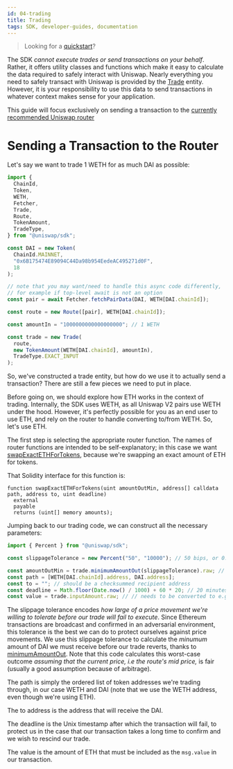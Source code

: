 ```yaml
---
id: 04-trading
title: Trading
tags: SDK, developer-guides, documentation
---
```


> Looking for a [quickstart](../javascript-sdk/01-quick-start.md)?

The SDK _cannot execute trades or send transactions on your behalf_. Rather, it offers utility classes and functions which make it easy to calculate the data required to safely interact with Uniswap. Nearly everything you need to safely transact with Uniswap is provided by the [Trade](../../reference/SDK/05-trade.md) entity. However, it is your responsibility to use this data to send transactions in whatever context makes sense for your application.

This guide will focus exclusively on sending a transaction to the [currently recommended Uniswap router](../../reference/smart-contracts/06-router02.md)

# Sending a Transaction to the Router

Let's say we want to trade 1 WETH for as much DAI as possible:

```typescript
import {
  ChainId,
  Token,
  WETH,
  Fetcher,
  Trade,
  Route,
  TokenAmount,
  TradeType,
} from "@uniswap/sdk";

const DAI = new Token(
  ChainId.MAINNET,
  "0x6B175474E89094C44Da98b954EedeAC495271d0F",
  18
);

// note that you may want/need to handle this async code differently,
// for example if top-level await is not an option
const pair = await Fetcher.fetchPairData(DAI, WETH[DAI.chainId]);

const route = new Route([pair], WETH[DAI.chainId]);

const amountIn = "1000000000000000000"; // 1 WETH

const trade = new Trade(
  route,
  new TokenAmount(WETH[DAI.chainId], amountIn),
  TradeType.EXACT_INPUT
);
```

So, we've constructed a trade entity, but how do we use it to actually send a transaction? There are still a few pieces we need to put in place.

Before going on, we should explore how ETH works in the context of trading. Internally, the SDK uses WETH, as all Uniswap V2 pairs use WETH under the hood. However, it's perfectly possible for you as an end user to use ETH, and rely on the router to handle converting to/from WETH. So, let's use ETH.

The first step is selecting the appropriate router function. The names of router functions are intended to be self-explanatory; in this case we want [swapExactETHForTokens](../../reference/smart-contracts/06-router02.md#swapexactethfortokens), because we're swapping an exact amount of ETH for tokens.

That Solidity interface for this function is:

```solidity
function swapExactETHForTokens(uint amountOutMin, address[] calldata path, address to, uint deadline)
  external
  payable
  returns (uint[] memory amounts);
```

Jumping back to our trading code, we can construct all the necessary parameters:

```typescript
import { Percent } from "@uniswap/sdk";

const slippageTolerance = new Percent("50", "10000"); // 50 bips, or 0.50%

const amountOutMin = trade.minimumAmountOut(slippageTolerance).raw; // needs to be converted to e.g. hex
const path = [WETH[DAI.chainId].address, DAI.address];
const to = ""; // should be a checksummed recipient address
const deadline = Math.floor(Date.now() / 1000) + 60 * 20; // 20 minutes from the current Unix time
const value = trade.inputAmount.raw; // // needs to be converted to e.g. hex
```

The slippage tolerance encodes _how large of a price movement we're willing to tolerate before our trade will fail to execute_. Since Ethereum transactions are broadcast and confirmed in an adversarial environment, this tolerance is the best we can do to protect ourselves against price movements. We use this slippage tolerance to calculate the _minumum_ amount of DAI we must receive before our trade reverts, thanks to [minimumAmountOut](../../reference/SDK/05-trade.md#minimumamountout-since-204). Note that this code calculates this worst-case outcome _assuming that the current price, i.e the route's mid price,_ is fair (usually a good assumption because of arbitrage).

The path is simply the ordered list of token addresses we're trading through, in our case WETH and DAI (note that we use the WETH address, even though we're using ETH).

The to address is the address that will receive the DAI.

The deadline is the Unix timestamp after which the transaction will fail, to protect us in the case that our transaction takes a long time to confirm and we wish to rescind our trade.

The value is the amount of ETH that must be included as the `msg.value` in our transaction.
